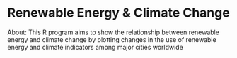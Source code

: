 # Renewable Energy & Climate Change

About: 
This R program aims to show the relationship 
between renewable energy and climate 
change by plotting changes in the use of 
renewable energy and climate indicators 
among major cities worldwide
